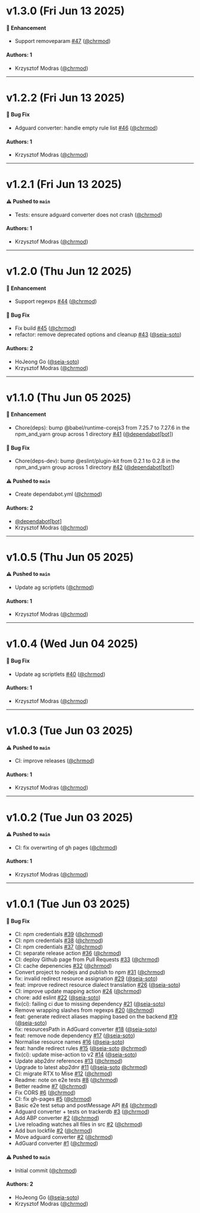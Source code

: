 # v1.3.0 (Fri Jun 13 2025)

#### 🚀 Enhancement

- Support removeparam [#47](https://github.com/ghostery/urlfilter2dnr/pull/47) ([@chrmod](https://github.com/chrmod))

#### Authors: 1

- Krzysztof Modras ([@chrmod](https://github.com/chrmod))

---

# v1.2.2 (Fri Jun 13 2025)

#### 🐛 Bug Fix

- Adguard converter: handle empty rule list [#46](https://github.com/ghostery/urlfilter2dnr/pull/46) ([@chrmod](https://github.com/chrmod))

#### Authors: 1

- Krzysztof Modras ([@chrmod](https://github.com/chrmod))

---

# v1.2.1 (Fri Jun 13 2025)

#### ⚠️ Pushed to `main`

- Tests: ensure adguard converter does not crash ([@chrmod](https://github.com/chrmod))

#### Authors: 1

- Krzysztof Modras ([@chrmod](https://github.com/chrmod))

---

# v1.2.0 (Thu Jun 12 2025)

#### 🚀 Enhancement

- Support regexps [#44](https://github.com/ghostery/urlfilter2dnr/pull/44) ([@chrmod](https://github.com/chrmod))

#### 🐛 Bug Fix

- Fix build [#45](https://github.com/ghostery/urlfilter2dnr/pull/45) ([@chrmod](https://github.com/chrmod))
- refactor: remove deprecated options and cleanup [#43](https://github.com/ghostery/urlfilter2dnr/pull/43) ([@seia-soto](https://github.com/seia-soto))

#### Authors: 2

- HoJeong Go ([@seia-soto](https://github.com/seia-soto))
- Krzysztof Modras ([@chrmod](https://github.com/chrmod))

---

# v1.1.0 (Thu Jun 05 2025)

#### 🚀 Enhancement

- Chore(deps): bump @babel/runtime-corejs3 from 7.25.7 to 7.27.6 in the npm_and_yarn group across 1 directory [#41](https://github.com/ghostery/urlfilter2dnr/pull/41) ([@dependabot[bot]](https://github.com/dependabot[bot]))

#### 🐛 Bug Fix

- Chore(deps-dev): bump @eslint/plugin-kit from 0.2.1 to 0.2.8 in the npm_and_yarn group across 1 directory [#42](https://github.com/ghostery/urlfilter2dnr/pull/42) ([@dependabot[bot]](https://github.com/dependabot[bot]))

#### ⚠️ Pushed to `main`

- Create dependabot.yml ([@chrmod](https://github.com/chrmod))

#### Authors: 2

- [@dependabot[bot]](https://github.com/dependabot[bot])
- Krzysztof Modras ([@chrmod](https://github.com/chrmod))

---

# v1.0.5 (Thu Jun 05 2025)

#### ⚠️ Pushed to `main`

- Update ag scriptlets ([@chrmod](https://github.com/chrmod))

#### Authors: 1

- Krzysztof Modras ([@chrmod](https://github.com/chrmod))

---

# v1.0.4 (Wed Jun 04 2025)

#### 🐛 Bug Fix

- Update ag scriptlets [#40](https://github.com/ghostery/urlfilter2dnr/pull/40) ([@chrmod](https://github.com/chrmod))

#### Authors: 1

- Krzysztof Modras ([@chrmod](https://github.com/chrmod))

---

# v1.0.3 (Tue Jun 03 2025)

#### ⚠️ Pushed to `main`

- CI: improve releases ([@chrmod](https://github.com/chrmod))

#### Authors: 1

- Krzysztof Modras ([@chrmod](https://github.com/chrmod))

---

# v1.0.2 (Tue Jun 03 2025)

#### ⚠️ Pushed to `main`

- CI: fix overwrting of gh pages ([@chrmod](https://github.com/chrmod))

#### Authors: 1

- Krzysztof Modras ([@chrmod](https://github.com/chrmod))

---

# v1.0.1 (Tue Jun 03 2025)

#### 🐛 Bug Fix

- CI: npm credentials [#39](https://github.com/ghostery/urlfilter2dnr/pull/39) ([@chrmod](https://github.com/chrmod))
- CI: npm credentials [#38](https://github.com/ghostery/urlfilter2dnr/pull/38) ([@chrmod](https://github.com/chrmod))
- CI: npm credentials [#37](https://github.com/ghostery/urlfilter2dnr/pull/37) ([@chrmod](https://github.com/chrmod))
- CI: separate release action [#36](https://github.com/ghostery/urlfilter2dnr/pull/36) ([@chrmod](https://github.com/chrmod))
- CI: deploy Github page from Pull Requests [#33](https://github.com/ghostery/urlfilter2dnr/pull/33) ([@chrmod](https://github.com/chrmod))
- CI: cache depenencies [#32](https://github.com/ghostery/urlfilter2dnr/pull/32) ([@chrmod](https://github.com/chrmod))
- Convert project to nodejs and publish to npm [#31](https://github.com/ghostery/urlfilter2dnr/pull/31) ([@chrmod](https://github.com/chrmod))
- fix: invalid redirect resource assignation [#29](https://github.com/ghostery/urlfilter2dnr/pull/29) ([@seia-soto](https://github.com/seia-soto))
- feat: improve redirect resource dialect translation [#26](https://github.com/ghostery/urlfilter2dnr/pull/26) ([@seia-soto](https://github.com/seia-soto))
- CI: improve update mapping action [#24](https://github.com/ghostery/urlfilter2dnr/pull/24) ([@chrmod](https://github.com/chrmod))
- chore: add eslint [#22](https://github.com/ghostery/urlfilter2dnr/pull/22) ([@seia-soto](https://github.com/seia-soto))
- fix(ci): failing ci due to missing dependency [#21](https://github.com/ghostery/urlfilter2dnr/pull/21) ([@seia-soto](https://github.com/seia-soto))
- Remove wrapping slashes from regexps [#20](https://github.com/ghostery/urlfilter2dnr/pull/20) ([@chrmod](https://github.com/chrmod))
- feat: generate redirect aliases mapping based on the backend [#19](https://github.com/ghostery/urlfilter2dnr/pull/19) ([@seia-soto](https://github.com/seia-soto))
- fix: resourcesPath in AdGuard converter [#18](https://github.com/ghostery/urlfilter2dnr/pull/18) ([@seia-soto](https://github.com/seia-soto))
- feat: remove node dependency [#17](https://github.com/ghostery/urlfilter2dnr/pull/17) ([@seia-soto](https://github.com/seia-soto))
- Normalise resource names [#16](https://github.com/ghostery/urlfilter2dnr/pull/16) ([@seia-soto](https://github.com/seia-soto))
- feat: handle redirect rules [#15](https://github.com/ghostery/urlfilter2dnr/pull/15) ([@seia-soto](https://github.com/seia-soto) [@chrmod](https://github.com/chrmod))
- fix(ci): update mise-action to v2 [#14](https://github.com/ghostery/urlfilter2dnr/pull/14) ([@seia-soto](https://github.com/seia-soto))
- Update abp2dnr references [#13](https://github.com/ghostery/urlfilter2dnr/pull/13) ([@chrmod](https://github.com/chrmod))
- Upgrade to latest abp2dnr [#11](https://github.com/ghostery/urlfilter2dnr/pull/11) ([@seia-soto](https://github.com/seia-soto) [@chrmod](https://github.com/chrmod))
- CI: migrate RTX to Mise [#12](https://github.com/ghostery/urlfilter2dnr/pull/12) ([@chrmod](https://github.com/chrmod))
- Readme: note on e2e tests [#8](https://github.com/ghostery/urlfilter2dnr/pull/8) ([@chrmod](https://github.com/chrmod))
- Better readme [#7](https://github.com/ghostery/urlfilter2dnr/pull/7) ([@chrmod](https://github.com/chrmod))
- Fix CORS [#6](https://github.com/ghostery/urlfilter2dnr/pull/6) ([@chrmod](https://github.com/chrmod))
- CI: fix gh-pages [#5](https://github.com/ghostery/urlfilter2dnr/pull/5) ([@chrmod](https://github.com/chrmod))
- Basic e2e test setup and postMessage API [#4](https://github.com/ghostery/urlfilter2dnr/pull/4) ([@chrmod](https://github.com/chrmod))
- Adguard converter + tests on trackerdb [#3](https://github.com/ghostery/urlfilter2dnr/pull/3) ([@chrmod](https://github.com/chrmod))
- Add ABP converter [#2](https://github.com/ghostery/urlfilter2dnr/pull/2) ([@chrmod](https://github.com/chrmod))
- Live reloading watches all files in src [#2](https://github.com/ghostery/urlfilter2dnr/pull/2) ([@chrmod](https://github.com/chrmod))
- Add bun lockfile [#2](https://github.com/ghostery/urlfilter2dnr/pull/2) ([@chrmod](https://github.com/chrmod))
- Move adguard converter [#2](https://github.com/ghostery/urlfilter2dnr/pull/2) ([@chrmod](https://github.com/chrmod))
- AdGuard converter [#1](https://github.com/ghostery/urlfilter2dnr/pull/1) ([@chrmod](https://github.com/chrmod))

#### ⚠️ Pushed to `main`

- Initial commit ([@chrmod](https://github.com/chrmod))

#### Authors: 2

- HoJeong Go ([@seia-soto](https://github.com/seia-soto))
- Krzysztof Modras ([@chrmod](https://github.com/chrmod))
